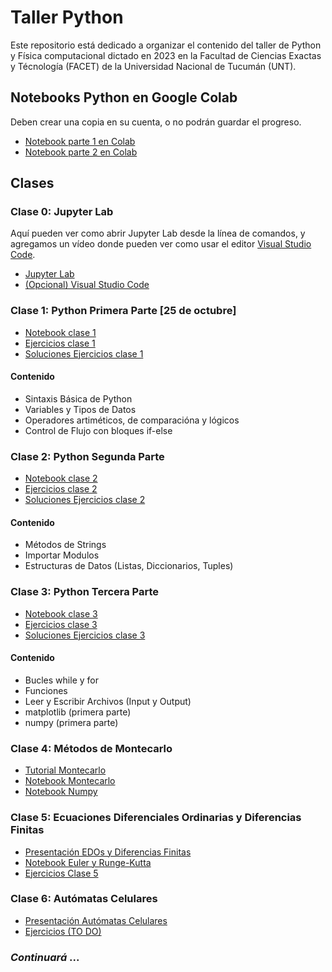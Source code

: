 # Taller Python

Este repositorio está dedicado a organizar el contenido del taller de Python y Física computacional dictado en 2023 en la Facultad de Ciencias Exactas y Técnología (FACET) de la Universidad Nacional de Tucumán (UNT).

## Notebooks Python en Google Colab

Deben crear una copia en su cuenta, o no podrán guardar el progreso.

* [Notebook parte 1 en Colab](https://drive.google.com/file/d/1Dwx3rYvg8q10CG3b7c8CdKC01Pqo5BuY/view?usp=sharing)
* [Notebook parte 2 en Colab](https://drive.google.com/file/d/1B1hFdMAFkJo248XyiSRc8jDG94aAl0PZ/view?usp=sharing)
## Clases

### Clase 0: Jupyter Lab

Aquí pueden ver como abrir Jupyter Lab desde la línea de comandos, y agregamos un vídeo donde pueden ver como usar el editor [Visual Studio Code](https://code.visualstudio.com/).

* [Jupyter Lab](clases/clase00/README.md)
* [(Opcional) Visual Studio Code](https://youtu.be/QEv5O3s4xKI)

### Clase 1: Python Primera Parte [25 de octubre]

* [Notebook clase 1](clases/clase01-sep25/Python_clase_1.ipynb)
* [Ejercicios clase 1](clases/clase01-sep25/ejercicios/ejercicios-clase-01.ipynb)
* [Soluciones Ejercicios clase 1](clases/clase01-sep25/ejercicios/soluciones-ejercicios-01.ipynb)
#### Contenido

* Sintaxis Básica de Python
* Variables y Tipos de Datos
* Operadores artiméticos, de comparacióna y lógicos
* Control de Flujo con bloques if-else
  

### Clase 2: Python Segunda Parte

* [Notebook clase 2](clases/clase02-oct02/Python_clase_2.ipynb)
* [Ejercicios clase 2](clases/clase02-oct02/ejercicios/ejercicios-clase-02.ipynb)
* [Soluciones Ejercicios clase 2](clases/clase02-oct02/ejercicios/soliciones-ejercicios-clase-02.ipynb)
#### Contenido

* Métodos de Strings
* Importar Modulos
* Estructuras de Datos (Listas, Diccionarios, Tuples)

### Clase 3: Python Tercera Parte

* [Notebook clase 3](clases/clase03-oct09/Python_clase_3.ipynb)
* [Ejercicios clase 3](clases/clase03-oct09/ejercicios/ejercicios-clase-03.ipynb)
* [Soluciones Ejercicios clase 3](clases/clase03-oct09/ejercicios/soluciones-ejercicios-clase-03.ipynb)

#### Contenido
* Bucles while y for
* Funciones
* Leer y Escribir Archivos (Input y Output)
* matplotlib (primera parte)
* numpy (primera parte)


### Clase 4: Métodos de Montecarlo

* [Tutorial Montecarlo](clases/clase04-oct23/tutorial_montecarlo_v2.pdf) 
* [Notebook Montecarlo](clases/clase04-oct23/notebook_montecarlo.ipynb)
* [Notebook Numpy](clases/clase04-oct23/numpy.ipynb)


### Clase 5: Ecuaciones Diferenciales Ordinarias y Diferencias Finitas

* [Presentación EDOs y Diferencias Finitas](clases/clase05-oct30/EDOs.pdf)
* [Notebook Euler y Runge-Kutta](clases/clase05-oct30/Notebook-Euler-RungeKutta.ipynb)
* [Ejercicios Clase 5](clases/clase05-oct30/ejercicios/ejercicios-clase05.ipynb)
  

### Clase 6: Autómatas Celulares

* [Presentación Autómatas Celulares](clases/clase06-nov06/automatas_celulares.pdf)
* [Ejercicios (TO DO)]()
### _Continuará_ ...


